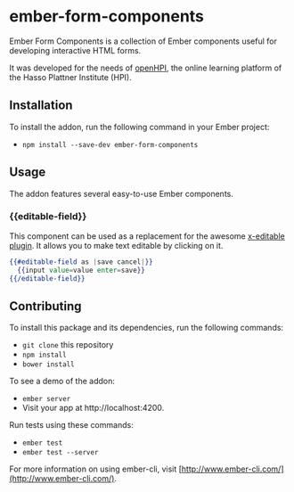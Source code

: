 # ember-form-components

Ember Form Components is a collection of Ember components useful for developing interactive HTML forms.

It was developed for the needs of [openHPI](https://open.hpi.de), the online learning platform of the Hasso Plattner Institute (HPI).

## Installation

To install the addon, run the following command in your Ember project:

* `npm install --save-dev ember-form-components`

## Usage

The addon features several easy-to-use Ember components.

### {{editable-field}}

This component can be used as a replacement for the awesome [x-editable plugin](http://vitalets.github.io/x-editable/). It allows you to make text editable by clicking on it.

~~~hbs
{{#editable-field as |save cancel|}}
  {{input value=value enter=save}}
{{/editable-field}}
~~~

## Contributing

To install this package and its dependencies, run the following commands:

* `git clone` this repository
* `npm install`
* `bower install`

To see a demo of the addon:

* `ember server`
* Visit your app at http://localhost:4200.

Run tests using these commands:

* `ember test`
* `ember test --server`

For more information on using ember-cli, visit [http://www.ember-cli.com/](http://www.ember-cli.com/).
